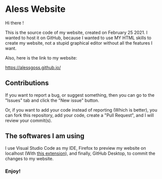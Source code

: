 # Aless Website

Hi there !

This is the source code of my website, created on February 25 2021.
I wanted to host it on GitHub, because I wanted to use MY HTML skills to create my website, not a stupid graphical editor without all the features I want.

Also, here is the link to my website:

https://alessgoss.github.io/

## Contributions

If you want to report a bug, or suggest something, then you can go to the "Issues" tab and click the "New issue" button.

Or, if you want to add your code instead of reporting (Which is better), you can fork this repository, add your code, create a "Pull Request", and I will review your commit(s).

## The softwares I am using

I use Visual Studio Code as my IDE, Firefox to preview my website on localhost (With <a href="https://marketplace.visualstudio.com/items?itemName=ritwickdey.LiveServer">this extension</a>), and finally, GitHub Desktop, to commit the changes to my website.


### Enjoy!
